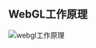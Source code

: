 ## WebGL工作原理

![webgl工作原理](https://cdn.jsdelivr.net/gh/bigbigbig3/blogImages/img/202205192239541.png)